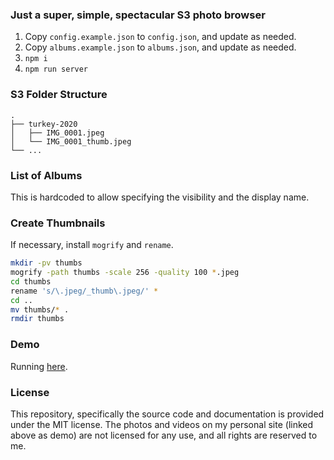 ### Just a super, simple, spectacular S3 photo browser

1. Copy `config.example.json` to `config.json`, and update as needed.
2. Copy `albums.example.json` to `albums.json`, and update as needed.
3. `npm i`
4. `npm run server`

### S3 Folder Structure

```
.
├── turkey-2020
│   ├── IMG_0001.jpeg
│   └── IMG_0001_thumb.jpeg
└── ...
```

### List of Albums

This is hardcoded to allow specifying the visibility and the display name.

### Create Thumbnails

If necessary, install `mogrify` and `rename`.

```sh
mkdir -pv thumbs
mogrify -path thumbs -scale 256 -quality 100 *.jpeg
cd thumbs
rename 's/\.jpeg/_thumb\.jpeg/' *
cd ..
mv thumbs/* .
rmdir thumbs
```

### Demo

Running [here](https://dylan.is/photos/).

### License

This repository, specifically the source code and documentation is
provided under the MIT license.
The photos and videos on my personal site (linked above as demo)
are not licensed for any use, and all rights are reserved to me.

